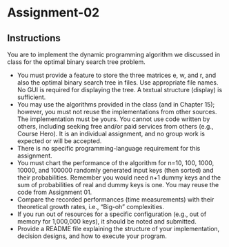 # Assignment-02

## Instructions

You are to implement the dynamic programming algorithm we discussed in class for the optimal binary search tree problem.
-   You must provide a feature to store the three matrices e, w, and r, and also the optimal binary search tree in files. Use appropriate file names.  No GUI is required for displaying the tree.  A textual structure (display) is sufficient.
-   You may use the algorithms provided in the class (and in Chapter 15); however, you must not reuse the implementations from other sources. The implementation must be yours. You cannot use code written by others, including seeking free and/or paid services from others (e.g., Course Hero). It is an individual assignment, and no group work is expected or will be accepted.
-   There is no specific programming-language requirement for this assignment.
-   You must chart the performance of the algorithm for n=10, 100, 1000, 10000, and 100000 randomly generated input keys (then sorted) and their probabilities. Remember you would need n+1 dummy keys and the sum of probabilities of real and dummy keys is one. You may reuse the code from Assignment 01.
-   Compare the recorded performances (time measurements) with their theoretical growth rates, i.e., “Big-oh” complexities.
-   If you run out of resources for a specific configuration (e.g., out of memory for 1,000,000 keys), it should be noted and submitted.
-   Provide a README file explaining the structure of your implementation, decision designs, and how to execute your program.
